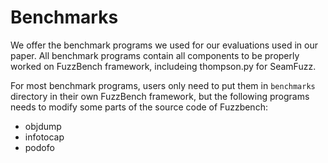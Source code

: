 # Benchmarks

We offer the benchmark programs we used for our evaluations used in our paper. All benchmark programs contain all components to be properly worked on FuzzBench framework, includeing thompson.py for SeamFuzz.

For most benchmark programs, users only need to put them in `benchmarks` directory in their own FuzzBench framework, 
but the following programs needs to modify some parts of the source code of Fuzzbench:
* objdump
* infotocap
* podofo

